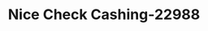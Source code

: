 ---
f_zip-code: 30296
f_state-code: GA
title: Nice Check Cashing-22988
f_phone: 770-997-8803
f_city-only: Riverdale
f_address: 773 Highway 138 Southwest Suite 6 Riverdale
f_location-unique-id: '22988'
slug: nice-check-cashing-22988
updated-on: '2024-05-30T13:46:58.046Z'
created-on: '2024-05-30T13:36:59.803Z'
published-on: '2024-05-30T13:54:32.469Z'
f_city-state: cms/city/riverdale-ga.md
f_company: cms/company/nice-check-cashing.md
f_state: cms/state/georgia.md
layout: '[payday-loan].html'
tags: payday-loan
---
